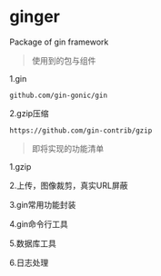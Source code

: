 # ginger
Package of gin framework

> 使用到的包与组件

1.gin

    github.com/gin-gonic/gin

2.gzip压缩

    https://github.com/gin-contrib/gzip

> 即将实现的功能清单

1.gzip

2.上传，图像裁剪，真实URL屏蔽

3.gin常用功能封装

4.gin命令行工具

5.数据库工具

6.日志处理